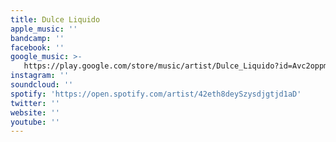 ```yaml
---
title: Dulce Liquido
apple_music: ''
bandcamp: ''
facebook: ''
google_music: >-
   https://play.google.com/store/music/artist/Dulce_Liquido?id=Avc2oppmu3q2cl4xglyvns3buja
instagram: ''
soundcloud: ''
spotify: 'https://open.spotify.com/artist/42eth8deySzysdjgtjd1aD'
twitter: ''
website: ''
youtube: ''
---
```

